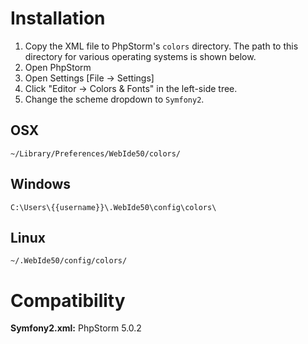 # Installation

 1. Copy the XML file to PhpStorm's `colors` directory. The path to this directory for various operating systems is shown below.
 2. Open PhpStorm
 3. Open Settings [File -> Settings]
 4. Click "Editor -> Colors & Fonts" in the left-side tree.
 5. Change the scheme dropdown to `Symfony2`.

## OSX

`~/Library/Preferences/WebIde50/colors/`

## Windows

`C:\Users\{{username}}\.WebIde50\config\colors\`

## Linux

`~/.WebIde50/config/colors/`


# Compatibility

**Symfony2.xml:** PhpStorm 5.0.2